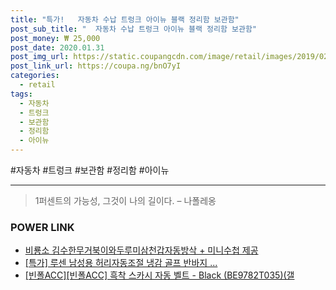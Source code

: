 ```yaml
--- 
title: "특가!   자동차 수납 트렁크 아이뉴 블랙 정리함 보관함" 
post_sub_title: "  자동차 수납 트렁크 아이뉴 블랙 정리함 보관함" 
post_money: ₩ 25,000 
post_date: 2020.01.31 
post_img_url: https://static.coupangcdn.com/image/retail/images/2019/02/22/16/7/edceb218-40ec-4857-8e01-5a46f9ff3121.jpg 
post_link_url: https://coupa.ng/bnO7yI 
categories: 
  - retail 
tags: 
  - 자동차 
  - 트렁크 
  - 보관함 
  - 정리함 
  - 아이뉴 
--- 
```

  #자동차 #트렁크 #보관함 #정리함 #아이뉴 
<hr> 

> 1퍼센트의 가능성, 그것이 나의 길이다. – 나폴레옹 


### POWER LINK

* <a href="https://blog.naver.com/santokki14/221785059100" target="_blank">비룡소 김수한무거북이와두루미삼천갑자동방삭 + 미니수첩 제공</a>
* <a href="https://blog.naver.com/an0733/221792253079" target="_blank">[특가] 루센 남성용 허리자동조절 냉감 골프 반바지 ...</a>
* <a href="https://blog.naver.com/fasyy4321/221787882766" target="_blank">[빈폴ACC][빈폴ACC] 흑착 스카시 자동 벨트 - Black (BE9782T035)(갤</a>
